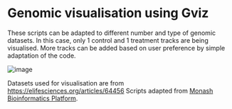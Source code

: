 # Genomic visualisation using Gviz

These scripts can be adapted to different number and type of genomic datasets. In this case, only 1 control and 1 treatment tracks are being visualised. More tracks can be added based on user preference by simple adaptation of the code.

![image](https://user-images.githubusercontent.com/68455070/183038283-e6344c81-9830-47a2-9e34-0970622ecdee.png)

Datasets used for visualisation are from https://elifesciences.org/articles/64456
Scripts adapted from [Monash Bioinformatics Platform](https://github.com/MonashBioinformaticsPlatform/2016-11-03-r-shiny.git).
